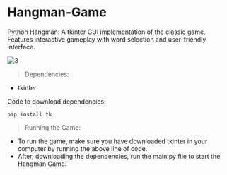 # Hangman-Game
Python Hangman: A tkinter GUI implementation of the classic game. Features interactive gameplay with word selection and user-friendly interface.

![3](https://github.com/prashiljatakiya/Hangman-Game/assets/92420541/71b3431a-b706-4aa3-8653-3de854e23ad9)



>Dependencies:

- tkinter


Code to download dependencies:
```
pip install tk
```

>Running the Game:
- To run the game, make sure you have downloaded tkinter in your computer by running the above line of code.
- After, downloading the dependencies, run the main.py file to start the Hangman Game.
